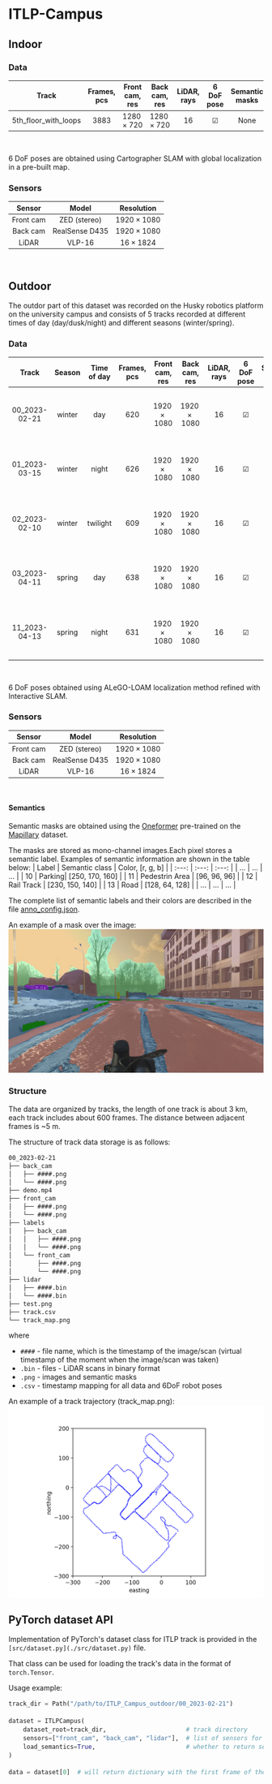 # ITLP-Campus

## Indoor

### Data

| Track | Frames, pcs | Front cam, res | Back cam, res | LiDAR, rays | 6 DoF pose | Semantic masks |
|  :---: | :---: | :---: | :---: | :---: | :---: | :---: |
| 5th_floor_with_loops | $3883$ | $1280\times 720$ | $1280\times 720$ | 16 | &#9745; | None  |
<br/>

6 DoF poses are obtained using Cartographer SLAM with global localization in a pre-built map.

### Sensors

| Sensor | Model | Resolution |
|  :---: | :---: | :---: |
| Front cam | ZED (stereo) | $1920\times 1080$ |
| Back cam | RealSense D435 | $1920\times 1080$ |
| LiDAR | VLP-16 | $16\times 1824$ |
<br/>

## Outdoor
The outdor part of this dataset was recorded on the Husky robotics platform on the university campus and consists of 5 tracks recorded at different times of day (day/dusk/night) and different seasons (winter/spring).

### Data

| Track | Season | Time of day | Frames, pcs | Front cam, res | Back cam, res | LiDAR, rays | 6 DoF pose | Semantic masks |
|  :---: | :---: | :---: | :---: | :---: | :---: | :---: | :---: | :---: |
| 00_2023-02-21 | winter | day | $620$ | $1920\times 1080$ | $1920\times 1080$ | 16 | &#9745; | front + back <br/> $1920\times 1080 \times 65$ classes  |
| 01_2023-03-15 | winter| night | $626$ | $1920\times 1080$ | $1920\times 1080$ | 16 | &#9745; | front + back <br/> $1920\times 1080 \times 65$ classes  |
| 02_2023-02-10 | winter | twilight | $609$ | $1920\times 1080$ | $1920\times 1080$ | 16 | &#9745; | front + back <br/> $1920\times 1080 \times 65$ classes  |
| 03_2023-04-11 | spring | day | $638$ | $1920\times 1080$ | $1920\times 1080$ | 16 | &#9745; | front + back <br/> $1920\times 1080 \times 65$ classes  |
| 11_2023-04-13 | spring | night | $631$ | $1920\times 1080$ | $1920\times 1080$ | 16 | &#9745; |  front + back <br/> $1920\times 1080 \times 65$ classes  |
<br/>

6 DoF poses obtained using ALeGO-LOAM localization method refined with Interactive SLAM.

### Sensors

| Sensor | Model | Resolution |
|  :---: | :---: | :---: |
| Front cam | ZED (stereo) | $1920\times 1080$ |
| Back cam | RealSense D435 | $1920\times 1080$ |
| LiDAR | VLP-16 | $16\times 1824$ |
<br/>

#### Semantics

Semantic masks are obtained using the [Oneformer](https://github.com/SHI-Labs/OneFormer)  pre-trained on the [Mapillary](https://paperswithcode.com/dataset/mapillary-vistas-dataset) dataset.

The masks are stored as mono-channel images.Each pixel stores a semantic label. Examples of semantic information are shown in the table below:
| Label | Semantic class | Color, [r, g, b] |
|  :---: | :---: | :---: |
| ... | ... | ... |
| 10 | Parking| [250, 170, 160] |
| 11 | Pedestrin Area | [96, 96, 96] |
| 12 | Rail Track | [230, 150, 140] |
| 13 | Road | [128, 64, 128] |
| ... | ... | ... |
<br/>

The complete list of semantic labels and their colors are described in the file [anno_config.json](cfg/anno_config.json).

An example of a mask over the image:
![](img/segmentation_mask_over_image_demo.png)

### Structure

The data are organized by tracks, the length of one track is about 3 km, each track includes about 600 frames. The distance between adjacent frames is ~5 m.

The structure of track data storage is as follows:
```text
00_2023-02-21
├── back_cam
│   ├── ####.png
│   └── ####.png
├── demo.mp4
├── front_cam
│   ├── ####.png
│   └── ####.png
├── labels
│   ├── back_cam
│   │   ├── ####.png
│   │   └── ####.png
│   └── front_cam
│       ├── ####.png
│       └── ####.png
├── lidar
│   ├── ####.bin
│   └── ####.bin
├── test.png
├── track.csv
└── track_map.png
```

where

- `####` - file name, which is the timestamp of the image/scan (virtual timestamp of the moment when the image/scan was taken)
- `.bin` - files - LiDAR scans in binary format
- `.png` - images and semantic masks
- `.csv` - timestamp mapping for all data and 6DoF robot poses


An example of a track trajectory  (track_map.png):
![](img/00_track_map.png)


## PyTorch dataset API

Implementation of PyTorch's dataset class for ITLP track is provided in the `[src/dataset.py](./src/dataset.py)` file.

That class can be used for loading the track's data in the format of `torch.Tensor`.

Usage example:

```python
track_dir = Path("/path/to/ITLP_Campus_outdoor/00_2023-02-21")

dataset = ITLPCampus(
    dataset_root=track_dir,                      # track directory
    sensors=["front_cam", "back_cam", "lidar"],  # list of sensors for which you want to load data
    load_semantics=True,                         # whether to return semantic masks for cameras
)

data = dataset[0]  # will return dictionary with the first frame of the track
```
